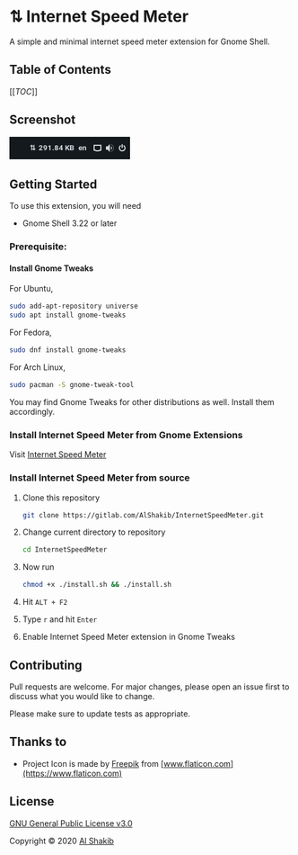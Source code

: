 # ⇅ Internet Speed Meter

A simple and minimal internet speed meter extension for Gnome Shell.

## Table of Contents

[[_TOC_]]

## Screenshot

![Screenshot](screenshot.png)

## Getting Started

To use this extension, you will need

- Gnome Shell 3.22 or later

### Prerequisite:

#### Install Gnome Tweaks

For Ubuntu,

```bash
sudo add-apt-repository universe
sudo apt install gnome-tweaks
```

For Fedora,

```bash
sudo dnf install gnome-tweaks
```

For Arch Linux,

```bash
sudo pacman -S gnome-tweak-tool
```

You may find Gnome Tweaks for other distributions as well. Install them accordingly.

### Install Internet Speed Meter from Gnome Extensions

Visit [Internet Speed Meter](https://extensions.gnome.org/extension/2980/internet-speed-meter/) 

### Install Internet Speed Meter from source

1. Clone this repository

   ```bash
   git clone https://gitlab.com/AlShakib/InternetSpeedMeter.git
   ```

2. Change current directory to repository

   ```bash
   cd InternetSpeedMeter
   ```

3. Now run

   ```bash
   chmod +x ./install.sh && ./install.sh
   ```

4. Hit `ALT + F2`

5. Type `r` and hit `Enter`

6. Enable Internet Speed Meter extension in Gnome Tweaks

## Contributing

Pull requests are welcome. For major changes, please open an issue first to discuss what you would like to change.

Please make sure to update tests as appropriate.

## Thanks to

- Project Icon is made by [Freepik](https://www.flaticon.com/authors/freepik) from [www.flaticon.com](https://www.flaticon.com)

## License

[GNU General Public License v3.0](LICENSE)

Copyright © 2020 [Al Shakib](https://alshakib.dev)